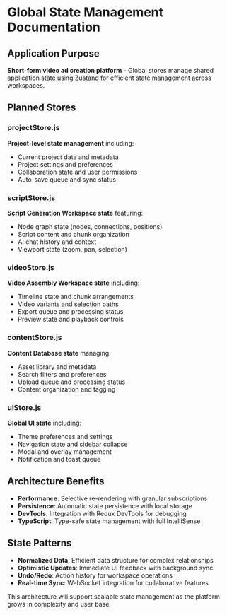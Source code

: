 # Global State Management Documentation

## Application Purpose
**Short-form video ad creation platform** - Global stores manage shared application state using Zustand for efficient state management across workspaces.

## Planned Stores

### projectStore.js
**Project-level state management** including:
- Current project data and metadata
- Project settings and preferences
- Collaboration state and user permissions
- Auto-save queue and sync status

### scriptStore.js
**Script Generation Workspace state** featuring:
- Node graph state (nodes, connections, positions)
- Script content and chunk organization
- AI chat history and context
- Viewport state (zoom, pan, selection)

### videoStore.js
**Video Assembly Workspace state** including:
- Timeline state and chunk arrangements
- Video variants and selection paths
- Export queue and processing status
- Preview state and playback controls

### contentStore.js
**Content Database state** managing:
- Asset library and metadata
- Search filters and preferences
- Upload queue and processing status
- Content organization and tagging

### uiStore.js
**Global UI state** including:
- Theme preferences and settings
- Navigation state and sidebar collapse
- Modal and overlay management
- Notification and toast queue

## Architecture Benefits
- **Performance**: Selective re-rendering with granular subscriptions
- **Persistence**: Automatic state persistence with local storage
- **DevTools**: Integration with Redux DevTools for debugging
- **TypeScript**: Type-safe state management with full IntelliSense

## State Patterns
- **Normalized Data**: Efficient data structure for complex relationships
- **Optimistic Updates**: Immediate UI feedback with background sync
- **Undo/Redo**: Action history for workspace operations
- **Real-time Sync**: WebSocket integration for collaborative features

This architecture will support scalable state management as the platform grows in complexity and user base.